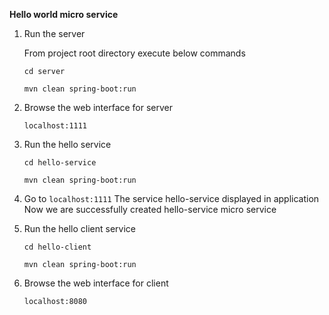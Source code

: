 **Hello world micro service**

1. Run the server

     From project root directory execute below commands

    ```cd server```
    
    ```mvn clean spring-boot:run```
    
 2. Browse the web interface for server
 
     ```localhost:1111```
     
 3. Run the hello service
      
      ```cd hello-service```
      
    ```mvn clean spring-boot:run``` 
  
 4. Go to ```localhost:1111```
       The service hello-service displayed in application
       Now we are successfully created hello-service micro service   
 
 5. Run the hello client service
       
       ```cd hello-client```
      
      ```mvn clean spring-boot:run``` 
  
 6. Browse the web interface for client
 
     ```localhost:8080```

